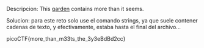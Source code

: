 Descripcion:
This [garden](https://jupiter.challenges.picoctf.org/static/d0e1ffb10fc0017c6a82c57900f3ffe3/garden.jpg) contains more than it seems.

Solucion:
para este reto solo use el comando strings, ya que suele contener cadenas de texto, y efectivamente, estaba hasta el final del archivo...

picoCTF{more_than_m33ts_the_3y3eBdBd2cc}